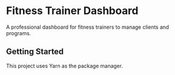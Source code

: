 # Fitness Trainer Dashboard
A professional dashboard for fitness trainers to manage clients and programs.
## Getting Started
This project uses Yarn as the package manager.